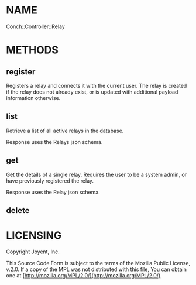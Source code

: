 # NAME

Conch::Controller::Relay

# METHODS

## register

Registers a relay and connects it with the current user. The relay is created if the relay does
not already exist, or is updated with additional payload information otherwise.

## list

Retrieve a list of all active relays in the database.

Response uses the Relays json schema.

## get

Get the details of a single relay.
Requires the user to be a system admin, or have previously registered the relay.

Response uses the Relay json schema.

## delete

# LICENSING

Copyright Joyent, Inc.

This Source Code Form is subject to the terms of the Mozilla Public License,
v.2.0. If a copy of the MPL was not distributed with this file, You can obtain
one at [http://mozilla.org/MPL/2.0/](http://mozilla.org/MPL/2.0/).
